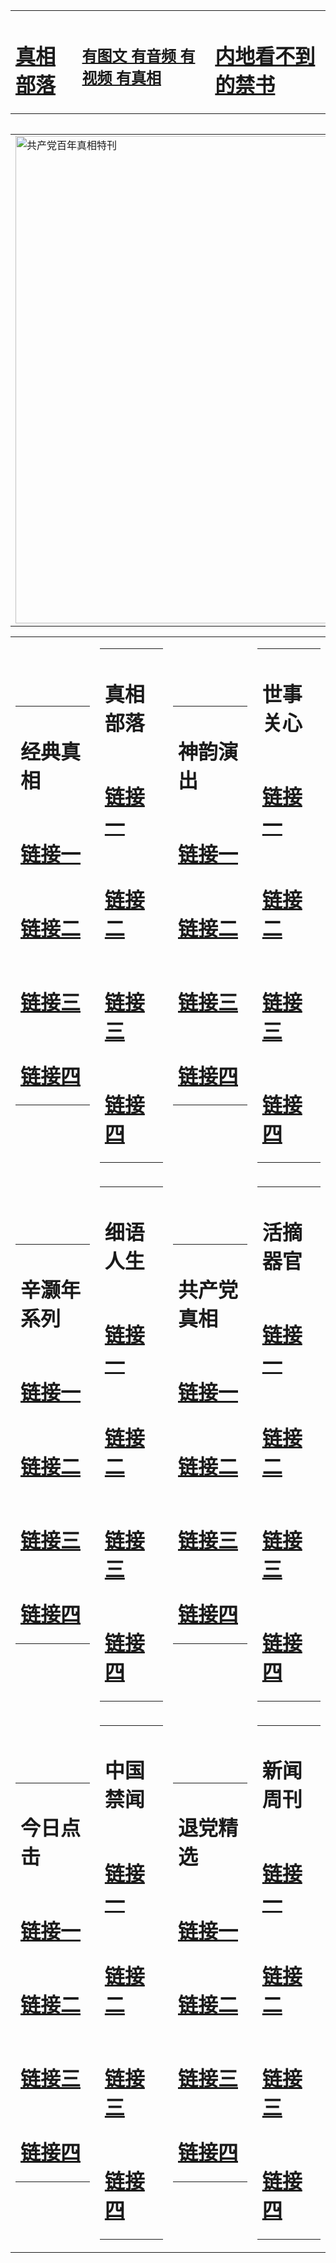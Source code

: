 <table><tr><td><H1><a href="http://t.cn/RazQLSY">真相部落</a></H1></td><td><H2><a href="http://t.cn/RXHdISX">有图文 有音频 有视频 有真相</a></H2><td><H1><a href="http://t.cn/Ra2qXh7"> 内地看不到的禁书</a></H1></td></table><table><table><tr><td><a href="http://t.cn/RXEWjxG"><img src="http://0137.i81.ungale.com/zx/bngcd/gcdbnzx.jpg" width="780"  border="0" alt="共产党百年真相特刊"></a></td></tr></table><table><tr><td><table><tr><td ><h1>经典真相</h1></td></tr><tr><td><h1>  <a href="http://t.cn/RXElSqg" target=_blank>链接一</a>  </h1></td></tr><tr><td><h1>  <a href="http://t.cn/RXElLxt" target=_blank>链接二</a>  </h1></td></tr><tr><td><h1>  <a href="http://po.st/31hXOc" target=_blank>链接三</a>  </h1></td></tr><tr><td><h1>  <a href="http://po.st/cB4H7g" target=_blank>链接四</a>  </h1></td></tr></table></td><td><table><tr><td ><h1>真相部落</h1></td></tr><tr><td><h1>  <a href="http://t.cn/RXHd6w3" target=_blank>链接一</a>  </h1></td></tr><tr><td><h1>  <a href="http://t.cn/RXEW9jA" target=_blank>链接二</a>  </h1></td></tr><tr><td><h1>  <a href="http://po.st/yhneqV" target=_blank>链接三</a>  </h1></td></tr><tr><td><h1>  <a href="http://po.st/qytxjk" target=_blank>链接四</a>  </h1></td></tr></table></td><td><table><tr><td ><h1>神韵演出</h1></td></tr><tr><td><h1>  <a href="http://t.cn/RXHdIiy" target=_blank>链接一</a>  </h1></td></tr><tr><td><h1>  <a href="http://t.cn/RXHdRKv" target=_blank>链接二</a>  </h1></td></tr><tr><td><h1>  <a href="http://po.st/1s4NIh" target=_blank>链接三</a>  </h1></td></tr><tr><td><h1>  <a href="http://po.st/5s2i6q" target=_blank>链接四</a>  </h1></td></tr></table></td><td><table><tr><td ><h1>世事关心</h1></td></tr><tr><td><h1>  <a href="http://t.cn/RXHgZw6" target=_blank>链接一</a>  </h1></td></tr><tr><td><h1>  <a href="http://t.cn/RXHgZw6" target=_blank>链接二</a>  </h1></td></tr><tr><td><h1>  <a href="http://po.st/UHGw6z" target=_blank>链接三</a>  </h1></td></tr><tr><td><h1>  <a href="http://po.st/G0azAA" target=_blank>链接四</a>  </h1></td></tr></table></td></tr><tr><td><table><tr><td ><h1>辛灏年系列</h1></td></tr><tr><td><h1>  <a href="http://t.cn/RXHdMIP" target=_blank>链接一</a>  </h1></td></tr><tr><td><h1>  <a href="http://t.cn/RXHdOa4" target=_blank>链接二</a>  </h1></td></tr><tr><td><h1>  <a href="http://po.st/vUz0eS" target=_blank>链接三</a>  </h1></td></tr><tr><td><h1>  <a href="http://po.st/4QYI5K" target=_blank>链接四</a>  </h1></td></tr></table></td><td><table><tr><td ><h1>细语人生</h1></td></tr><tr><td><h1>  <a href="http://t.cn/RXHdO8S" target=_blank>链接一</a>  </h1></td></tr><tr><td><h1>  <a href="http://t.cn/RXHd9rG" target=_blank>链接二</a>  </h1></td></tr><tr><td><h1>  <a href="http://po.st/manfLB" target=_blank>链接三</a>  </h1></td></tr><tr><td><h1>  <a href="http://po.st/manfLB" target=_blank>链接四</a>  </h1></td></tr></table></td><td><table><tr><td ><h1>共产党真相</h1></td></tr><tr><td><h1>  <a href="http://t.cn/RXEWjxG" target=_blank>链接一</a>  </h1></td></tr><tr><td><h1>  <a href="http://t.cn/RXHdBpx" target=_blank>链接二</a>  </h1></td></tr><tr><td><h1>  <a href="http://po.st/3mfdOh" target=_blank>链接三</a>  </h1></td></tr><tr><td><h1>  <a href="http://po.st/hFjXxz" target=_blank>链接四</a>  </h1></td></tr></table></td><td><table><tr><td ><h1>活摘器官</h1></td></tr><tr><td><h1>  <a href="http://t.cn/RXEWYjo" target=_blank>链接一</a>  </h1></td></tr><tr><td><h1>  <a href="http://t.cn/RXHdW0o" target=_blank>链接二</a>  </h1></td></tr><tr><td><h1>  <a href="http://po.st/2lG0Jb" target=_blank>链接三</a>  </h1></td></tr><tr><td><h1>  <a href="http://po.st/BFqbPO" target=_blank>链接四</a>  </h1></td></tr></table></td></tr><tr><td><table><tr><td ><h1>今日点击</h1></td></tr><tr><td><h1>  <a href="http://t.cn/RazQUab" target=_blank>链接一</a>  </h1></td></tr><tr><td><h1>  <a href="http://t.cn/RazQUab" target=_blank>链接二</a>  </h1></td></tr><tr><td><h1>  <a href="http://po.st/mE1jm2" target=_blank>链接三</a>  </h1></td></tr><tr><td><h1>  <a href="http://po.st/OYv3BQ" target=_blank>链接四</a>  </h1></td></tr></table></td><td><table><tr><td ><h1>中国禁闻</h1></td></tr><tr><td><h1>  <a href="http://t.cn/RXHgAGg" target=_blank>链接一</a>  </h1></td></tr><tr><td><h1>  <a href="http://t.cn/RXHdNcw" target=_blank>链接二</a>  </h1></td></tr><tr><td><h1>  <a href="http://po.st/eUe7pA" target=_blank>链接三</a>  </h1></td></tr><tr><td><h1>  <a href="http://po.st/c8N2Kz" target=_blank>链接四</a>  </h1></td></tr></table></td><td><table><tr><td ><h1>退党精选</h1></td></tr><tr><td><h1>  <a href="http://t.cn/RXHdlnG" target=_blank>链接一</a>  </h1></td></tr><tr><td><h1>  <a href="http://t.cn/RXHdkQl" target=_blank>链接二</a>  </h1></td></tr><tr><td><h1>  <a href="http://po.st/F3zZxG" target=_blank>链接三</a>  </h1></td></tr><tr><td><h1>  <a href="http://po.st/5NpwnP" target=_blank>链接四</a>  </h1></td></tr></table></td><td><table><tr><td ><h1>新闻周刊</h1></td></tr><tr><td><h1>  <a href="http://t.cn/RXHd8PL" target=_blank>链接一</a>  </h1></td></tr><tr><td><h1>  <a href="http://t.cn/RXHduMk" target=_blank>链接二</a>  </h1></td></tr><tr><td><h1>  <a href="http://po.st/epJF12" target=_blank>链接三</a>  </h1></td></tr><tr><td><h1>  <a href="http://po.st/wEGH5e" target=_blank>链接四</a>  </h1></td></tr></table></td></tr></table>

